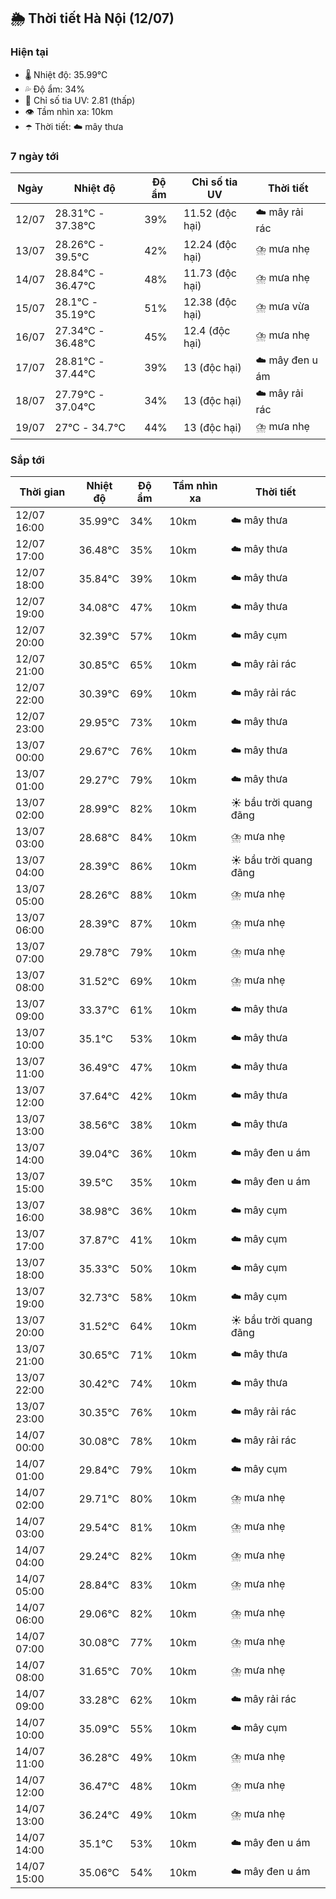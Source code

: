 ## 🌦️ Thời tiết Hà Nội (12/07)

### Hiện tại

- 🌡️ Nhiệt độ: 35.99℃
- 💦 Độ ẩm: 34%
- 🌟 Chỉ số tia UV: 2.81 (thấp)
- 👁️ Tầm nhìn xa: 10km
- ☂️ Thời tiết: ☁️ mây thưa

### 7 ngày tới

| Ngày | Nhiệt độ | Độ ẩm | Chỉ số tia UV | Thời tiết |
| --- | --- | --- | --- | --- |
| 12/07 | 28.31℃ - 37.38℃ | 39% | 11.52 (độc hại) | ☁️ mây rải rác |
| 13/07 | 28.26℃ - 39.5℃ | 42% | 12.24 (độc hại) | ⛈️ mưa nhẹ |
| 14/07 | 28.84℃ - 36.47℃ | 48% | 11.73 (độc hại) | ⛈️ mưa nhẹ |
| 15/07 | 28.1℃ - 35.19℃ | 51% | 12.38 (độc hại) | ⛈️ mưa vừa |
| 16/07 | 27.34℃ - 36.48℃ | 45% | 12.4 (độc hại) | ⛈️ mưa nhẹ |
| 17/07 | 28.81℃ - 37.44℃ | 39% | 13 (độc hại) | ☁️ mây đen u ám |
| 18/07 | 27.79℃ - 37.04℃ | 34% | 13 (độc hại) | ☁️ mây rải rác |
| 19/07 | 27℃ - 34.7℃ | 44% | 13 (độc hại) | ⛈️ mưa nhẹ |

### Sắp tới

| Thời gian | Nhiệt độ | Độ ẩm | Tầm nhìn xa | Thời tiết |
| --- | --- | --- | --- | --- |
| 12/07 16:00 | 35.99℃ | 34% | 10km | ☁️ mây thưa |
| 12/07 17:00 | 36.48℃ | 35% | 10km | ☁️ mây thưa |
| 12/07 18:00 | 35.84℃ | 39% | 10km | ☁️ mây thưa |
| 12/07 19:00 | 34.08℃ | 47% | 10km | ☁️ mây thưa |
| 12/07 20:00 | 32.39℃ | 57% | 10km | ☁️ mây cụm |
| 12/07 21:00 | 30.85℃ | 65% | 10km | ☁️ mây rải rác |
| 12/07 22:00 | 30.39℃ | 69% | 10km | ☁️ mây rải rác |
| 12/07 23:00 | 29.95℃ | 73% | 10km | ☁️ mây thưa |
| 13/07 00:00 | 29.67℃ | 76% | 10km | ☁️ mây thưa |
| 13/07 01:00 | 29.27℃ | 79% | 10km | ☁️ mây thưa |
| 13/07 02:00 | 28.99℃ | 82% | 10km | ☀️ bầu trời quang đãng |
| 13/07 03:00 | 28.68℃ | 84% | 10km | ⛈️ mưa nhẹ |
| 13/07 04:00 | 28.39℃ | 86% | 10km | ☀️ bầu trời quang đãng |
| 13/07 05:00 | 28.26℃ | 88% | 10km | ⛈️ mưa nhẹ |
| 13/07 06:00 | 28.39℃ | 87% | 10km | ⛈️ mưa nhẹ |
| 13/07 07:00 | 29.78℃ | 79% | 10km | ⛈️ mưa nhẹ |
| 13/07 08:00 | 31.52℃ | 69% | 10km | ⛈️ mưa nhẹ |
| 13/07 09:00 | 33.37℃ | 61% | 10km | ☁️ mây thưa |
| 13/07 10:00 | 35.1℃ | 53% | 10km | ☁️ mây thưa |
| 13/07 11:00 | 36.49℃ | 47% | 10km | ☁️ mây thưa |
| 13/07 12:00 | 37.64℃ | 42% | 10km | ☁️ mây thưa |
| 13/07 13:00 | 38.56℃ | 38% | 10km | ☁️ mây thưa |
| 13/07 14:00 | 39.04℃ | 36% | 10km | ☁️ mây đen u ám |
| 13/07 15:00 | 39.5℃ | 35% | 10km | ☁️ mây đen u ám |
| 13/07 16:00 | 38.98℃ | 36% | 10km | ☁️ mây cụm |
| 13/07 17:00 | 37.87℃ | 41% | 10km | ☁️ mây cụm |
| 13/07 18:00 | 35.33℃ | 50% | 10km | ☁️ mây cụm |
| 13/07 19:00 | 32.73℃ | 58% | 10km | ☁️ mây cụm |
| 13/07 20:00 | 31.52℃ | 64% | 10km | ☀️ bầu trời quang đãng |
| 13/07 21:00 | 30.65℃ | 71% | 10km | ☁️ mây thưa |
| 13/07 22:00 | 30.42℃ | 74% | 10km | ☁️ mây thưa |
| 13/07 23:00 | 30.35℃ | 76% | 10km | ☁️ mây rải rác |
| 14/07 00:00 | 30.08℃ | 78% | 10km | ☁️ mây rải rác |
| 14/07 01:00 | 29.84℃ | 79% | 10km | ☁️ mây cụm |
| 14/07 02:00 | 29.71℃ | 80% | 10km | ⛈️ mưa nhẹ |
| 14/07 03:00 | 29.54℃ | 81% | 10km | ⛈️ mưa nhẹ |
| 14/07 04:00 | 29.24℃ | 82% | 10km | ⛈️ mưa nhẹ |
| 14/07 05:00 | 28.84℃ | 83% | 10km | ⛈️ mưa nhẹ |
| 14/07 06:00 | 29.06℃ | 82% | 10km | ⛈️ mưa nhẹ |
| 14/07 07:00 | 30.08℃ | 77% | 10km | ⛈️ mưa nhẹ |
| 14/07 08:00 | 31.65℃ | 70% | 10km | ⛈️ mưa nhẹ |
| 14/07 09:00 | 33.28℃ | 62% | 10km | ☁️ mây rải rác |
| 14/07 10:00 | 35.09℃ | 55% | 10km | ☁️ mây cụm |
| 14/07 11:00 | 36.28℃ | 49% | 10km | ⛈️ mưa nhẹ |
| 14/07 12:00 | 36.47℃ | 48% | 10km | ⛈️ mưa nhẹ |
| 14/07 13:00 | 36.24℃ | 49% | 10km | ⛈️ mưa nhẹ |
| 14/07 14:00 | 35.1℃ | 53% | 10km | ☁️ mây đen u ám |
| 14/07 15:00 | 35.06℃ | 54% | 10km | ☁️ mây đen u ám |

